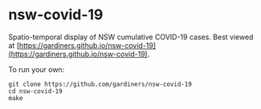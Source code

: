 # nsw-covid-19

Spatio-temporal display of NSW cumulative COVID-19 cases. Best viewed at [https://gardiners.github.io/nsw-covid-19](https://gardiners.github.io/nsw-covid-19).

To run your own:

```
git clone https://github.com/gardiners/nsw-covid-19
cd nsw-covid-19
make
```

